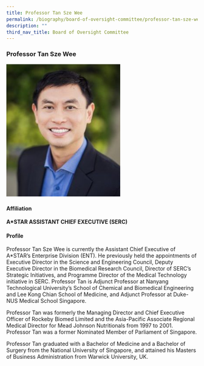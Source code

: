 ```yaml
---
title: Professor Tan Sze Wee
permalink: /biography/board-of-oversight-committee/professor-tan-sze-wee/
description: ""
third_nav_title: Board of Oversight Committee
---
```

### Professor Tan Sze Wee

<img src="/images/Biography/Board%20of%20Oversight%20Committee/professor%20tan%20sze%20wee.jpg" style="width:300px">

<h4> Affiliation </h4>

<b>A\*STAR ASSISTANT CHIEF EXECUTIVE (SERC)</b>

<h4> Profile </h4>

Professor Tan Sze Wee is currently the Assistant Chief Executive of A\*STAR’s Enterprise Division (ENT). He previously held the appointments of Executive Director in the Science and Engineering Council, Deputy Executive Director in the Biomedical Research Council, Director of SERC’s Strategic Initiatives, and Programme Director of the Medical Technology initiative in SERC. Professor Tan is Adjunct Professor at Nanyang Technological University’s School of Chemical and Biomedical Engineering and Lee Kong Chian School of Medicine, and Adjunct Professor at Duke-NUS Medical School Singapore.

Professor Tan was formerly the Managing Director and Chief Executive Officer of Rockeby Biomed Limited and the Asia-Pacific Associate Regional Medical Director for Mead Johnson Nutritionals from 1997 to 2001. Professor Tan was a former Nominated Member of Parliament of Singapore.

Professor Tan graduated with a Bachelor of Medicine and a Bachelor of Surgery from the National University of Singapore, and attained his Masters of Business Administration from Warwick University, UK.